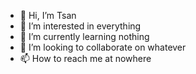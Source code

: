 - 👋 Hi, I’m Tsan
- 👀 I’m interested in everything
- 🌱 I’m currently learning nothing
- 💞️ I’m looking to collaborate on whatever
- 📫 How to reach me at nowhere

<!---
canomh/canomh is a ✨ special ✨ repository because its `README.md` (this file) appears on your GitHub profile.
You can click the Preview link to take a look at your changes.
--->
